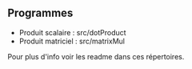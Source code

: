## Programmes

* Produit scalaire : src/dotProduct
* Produit matriciel : src/matrixMul 

Pour plus d'info voir les readme dans ces répertoires.
